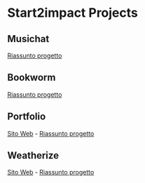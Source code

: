 # Start2impact Projects

## Musichat
[Riassunto progetto](https://github.com/Kyraminol/s2i-projects/tree/master/musichat/README.md)

## Bookworm
[Riassunto progetto](https://github.com/Kyraminol/s2i-projects/tree/master/bookworm/README.md)

## Portfolio

[Sito Web](https://kyraminol.github.io/s2i-projects/portfolio/) - [Riassunto progetto](https://github.com/Kyraminol/s2i-projects/tree/master/portfolio/README.md)

## Weatherize

[Sito Web](https://kyraminol.github.io/s2i-projects/weatherize/) - [Riassunto progetto](https://github.com/Kyraminol/s2i-projects/tree/master/weatherize/README.md)

